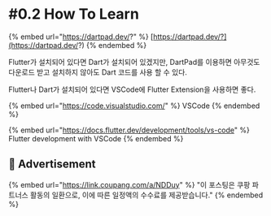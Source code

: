 # #0.2 How To Learn

{% embed url="https://dartpad.dev/?" %}
[https://dartpad.dev/?](https://dartpad.dev/?)
{% endembed %}

Flutter가 설치되어 있다면 Dart가 설치되어 있겠지만, DartPad를 이용하면 아무것도 다운로드 받고 설치하지 않아도 Dart 코드를 사용 할 수 있다.

Flutter나 Dart가 설치되어 있다면 VSCode에 Flutter Extension을 사용하면 좋다.

{% embed url="https://code.visualstudio.com/" %}
VSCode
{% endembed %}

{% embed url="https://docs.flutter.dev/development/tools/vs-code" %}
Flutter development with VSCode
{% endembed %}

## :gift: Advertisement

{% embed url="https://link.coupang.com/a/NDDuy" %}
"이 포스팅은 쿠팡 파트너스 활동의 일환으로, 이에 따른 일정액의 수수료를 제공받습니다."
{% endembed %}
